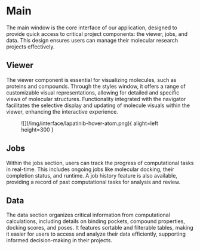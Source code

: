 # Main

The main window is the core interface of our application, designed to provide quick access to critical project components: the viewer, jobs, and data.
This design ensures users can manage their molecular research projects effectively.

## Viewer

The viewer component is essential for visualizing molecules, such as proteins and compounds.
Through the styles window, it offers a range of customizable visual representations, allowing for detailed and specific views of molecular structures.
Functionality integrated with the navigator facilitates the selective display and updating of molecule visuals within the viewer, enhancing the interactive experience.

<figure markdown>
![](/img/interface/lapatinib-hover-atom.png){ alight=left height=300 }
</figure>

## Jobs

Within the jobs section, users can track the progress of computational tasks in real-time.
This includes ongoing jobs like molecular docking, their completion status, and runtime.
A job history feature is also available, providing a record of past computational tasks for analysis and review.

## Data

The data section organizes critical information from computational calculations, including details on binding pockets, compound properties, docking scores, and poses.
It features sortable and filterable tables, making it easier for users to access and analyze their data efficiently, supporting informed decision-making in their projects.
